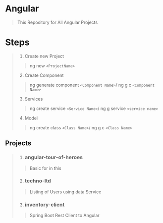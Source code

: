 # Angular
>This Repository for All Angular Projects

# Steps
> 1. Create new Project
>>ng new ```<ProjectName>```
> 2. Create Component 
>> ng generate component ```<Component Name>```/
>> ng g c ```<Component Name>```
>3. Services 
>> ng create service ```<Service Name>```/
>> ng g service ```<service name>```
>4. Model
>> ng create class ```<Class Name>```/
>> ng g c ```<Class Name>```

## Projects
> 1. ### angular-tour-of-heroes
>> Basic for in this
> 2. ### techno-ltd
>> Listing of Users using data Service
> 3. ### inventory-client
>> Spring Boot Rest Client to Angular
